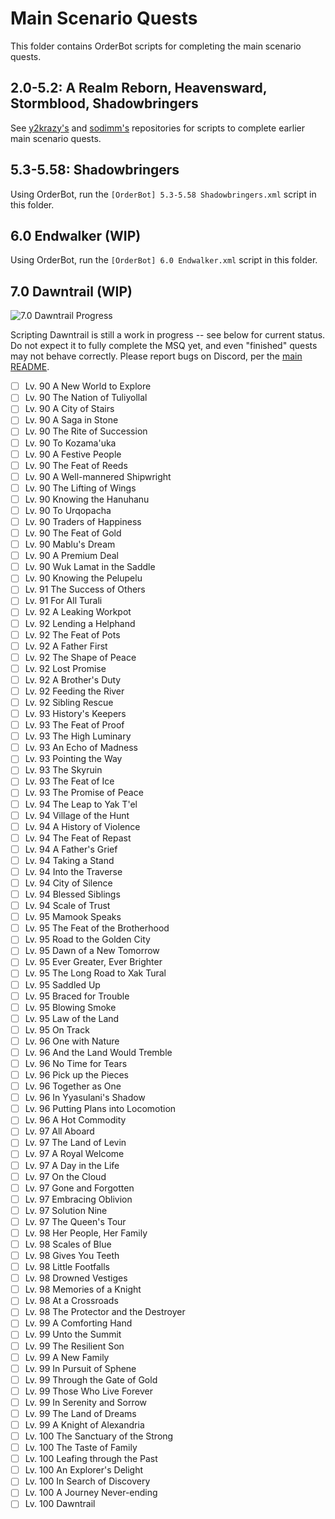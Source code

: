 # Main Scenario Quests

This folder contains OrderBot scripts for completing the main scenario quests.

## 2.0-5.2: A Realm Reborn, Heavensward, Stormblood, Shadowbringers

See [y2krazy's][100] and [sodimm's][101] repositories for scripts to complete earlier main scenario quests.

[100]: https://github.com/y2krazy/Rebornbuddy-Profiles "y2krazy's RebornBuddy Profiles"
[101]: https://github.com/sodimm/RebornBuddy "sodimm's RebornBuddy Profiles"

## 5.3-5.58: Shadowbringers

Using OrderBot, run the `[OrderBot] 5.3-5.58 Shadowbringers.xml` script in this folder.

## 6.0 Endwalker (WIP)

Using OrderBot, run the `[OrderBot] 6.0 Endwalker.xml` script in this folder.

## 7.0 Dawntrail (WIP)

![7.0 Dawntrail Progress][300]

Scripting Dawntrail is still a work in progress -- see below for current status. Do not expect it to fully complete the MSQ yet, and even "finished" quests may not behave correctly.  Please report bugs on Discord, per the [main README][301].

<!--
To update progress bar, change the first number in URL:
Before: https://progress-bar.dev/62
After: https://progress-bar.dev/70
-->
[300]: https://progress-bar.dev/0/?scale=99&title=7.0%20Dawntrail&suffix=/99%20Quests&width=256 "7.0 Dawntrail Progress"
[301]: ../../README.md "README.md#troubleshooting"

- [ ] Lv. 90 A New World to Explore	
- [ ] Lv. 90 The Nation of Tuliyollal
- [ ] Lv. 90 A City of Stairs
- [ ] Lv. 90 A Saga in Stone
- [ ] Lv. 90 The Rite of Succession
- [ ] Lv. 90 To Kozama'uka
- [ ] Lv. 90 A Festive People
- [ ] Lv. 90 The Feat of Reeds
- [ ] Lv. 90 A Well-mannered Shipwright
- [ ] Lv. 90 The Lifting of Wings
- [ ] Lv. 90 Knowing the Hanuhanu
- [ ] Lv. 90 To Urqopacha
- [ ] Lv. 90 Traders of Happiness
- [ ] Lv. 90 The Feat of Gold
- [ ] Lv. 90 Mablu's Dream
- [ ] Lv. 90 A Premium Deal
- [ ] Lv. 90 Wuk Lamat in the Saddle
- [ ] Lv. 90 Knowing the Pelupelu
- [ ] Lv. 91 The Success of Others
- [ ] Lv. 91 For All Turali
- [ ] Lv. 92 A Leaking Workpot
- [ ] Lv. 92 Lending a Helphand
- [ ] Lv. 92 The Feat of Pots
- [ ] Lv. 92 A Father First
- [ ] Lv. 92 The Shape of Peace
- [ ] Lv. 92 Lost Promise
- [ ] Lv. 92 A Brother's Duty
- [ ] Lv. 92 Feeding the River
- [ ] Lv. 92 Sibling Rescue
- [ ] Lv. 93 History's Keepers
- [ ] Lv. 93 The Feat of Proof
- [ ] Lv. 93 The High Luminary
- [ ] Lv. 93 An Echo of Madness
- [ ] Lv. 93 Pointing the Way
- [ ] Lv. 93 The Skyruin
- [ ] Lv. 93 The Feat of Ice
- [ ] Lv. 93 The Promise of Peace
- [ ] Lv. 94 The Leap to Yak T'el
- [ ] Lv. 94 Village of the Hunt
- [ ] Lv. 94 A History of Violence
- [ ] Lv. 94 The Feat of Repast
- [ ] Lv. 94 A Father's Grief
- [ ] Lv. 94 Taking a Stand
- [ ] Lv. 94 Into the Traverse
- [ ] Lv. 94 City of Silence
- [ ] Lv. 94 Blessed Siblings
- [ ] Lv. 94 Scale of Trust
- [ ] Lv. 95 Mamook Speaks
- [ ] Lv. 95 The Feat of the Brotherhood
- [ ] Lv. 95 Road to the Golden City
- [ ] Lv. 95 Dawn of a New Tomorrow
- [ ] Lv. 95 Ever Greater, Ever Brighter
- [ ] Lv. 95 The Long Road to Xak Tural
- [ ] Lv. 95 Saddled Up
- [ ] Lv. 95 Braced for Trouble
- [ ] Lv. 95 Blowing Smoke
- [ ] Lv. 95 Law of the Land
- [ ] Lv. 95 On Track
- [ ] Lv. 96 One with Nature
- [ ] Lv. 96 And the Land Would Tremble
- [ ] Lv. 96 No Time for Tears
- [ ] Lv. 96 Pick up the Pieces
- [ ] Lv. 96 Together as One
- [ ] Lv. 96 In Yyasulani's Shadow
- [ ] Lv. 96 Putting Plans into Locomotion
- [ ] Lv. 96 A Hot Commodity
- [ ] Lv. 97 All Aboard
- [ ] Lv. 97 The Land of Levin
- [ ] Lv. 97 A Royal Welcome
- [ ] Lv. 97 A Day in the Life
- [ ] Lv. 97 On the Cloud
- [ ] Lv. 97 Gone and Forgotten
- [ ] Lv. 97 Embracing Oblivion
- [ ] Lv. 97 Solution Nine
- [ ] Lv. 97 The Queen's Tour
- [ ] Lv. 98 Her People, Her Family
- [ ] Lv. 98 Scales of Blue
- [ ] Lv. 98 Gives You Teeth
- [ ] Lv. 98 Little Footfalls
- [ ] Lv. 98 Drowned Vestiges
- [ ] Lv. 98 Memories of a Knight
- [ ] Lv. 98 At a Crossroads
- [ ] Lv. 98 The Protector and the Destroyer
- [ ] Lv. 99 A Comforting Hand
- [ ] Lv. 99 Unto the Summit
- [ ] Lv. 99 The Resilient Son
- [ ] Lv. 99 A New Family
- [ ] Lv. 99 In Pursuit of Sphene
- [ ] Lv. 99 Through the Gate of Gold
- [ ] Lv. 99 Those Who Live Forever
- [ ] Lv. 99 In Serenity and Sorrow
- [ ] Lv. 99 The Land of Dreams
- [ ] Lv. 99 A Knight of Alexandria
- [ ] Lv. 100 The Sanctuary of the Strong
- [ ] Lv. 100 The Taste of Family
- [ ] Lv. 100 Leafing through the Past
- [ ] Lv. 100 An Explorer's Delight
- [ ] Lv. 100 In Search of Discovery
- [ ] Lv. 100 A Journey Never-ending
- [ ] Lv. 100 Dawntrail
